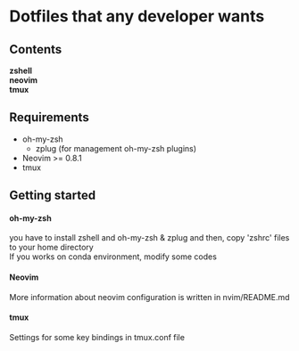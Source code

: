 # Dotfiles that any developer wants

## Contents
**zshell**  
**neovim**  
**tmux**

## Requirements
- oh-my-zsh
  - zplug (for management oh-my-zsh plugins)
- Neovim >= 0.8.1
- tmux


## Getting started
#### oh-my-zsh
you have to install zshell and oh-my-zsh & zplug and then, copy 'zshrc' files to your home directory  
If you works on conda environment, modify some codes


#### Neovim
More information about neovim configuration is written in nvim/README.md

#### tmux
Settings for some key bindings in tmux.conf file
